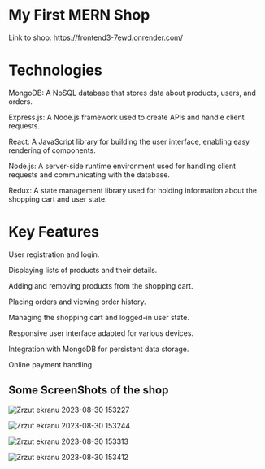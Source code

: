 # My First MERN Shop

Link to shop: https://frontend3-7ewd.onrender.com/

# Technologies

MongoDB: A NoSQL database that stores data about products, users, and orders.

Express.js: A Node.js framework used to create APIs and handle client requests.

React: A JavaScript library for building the user interface, enabling easy rendering of components.

Node.js: A server-side runtime environment used for handling client requests and communicating with the database.

Redux: A state management library used for holding information about the shopping cart and user state.

# Key Features

User registration and login.

Displaying lists of products and their details.

Adding and removing products from the shopping cart.

Placing orders and viewing order history.

Managing the shopping cart and logged-in user state.

Responsive user interface adapted for various devices.

Integration with MongoDB for persistent data storage.

Online payment handling.

## Some ScreenShots of the shop

![Zrzut ekranu 2023-08-30 153227](https://github.com/jakubolszanecki/first_shop/assets/116233896/48975822-959e-4cad-b46b-95ce322addf6)

![Zrzut ekranu 2023-08-30 153244](https://github.com/jakubolszanecki/first_shop/assets/116233896/b3c82219-5f31-418a-8748-151ddb854685)

![Zrzut ekranu 2023-08-30 153313](https://github.com/jakubolszanecki/first_shop/assets/116233896/bfa33327-eb32-471b-b5d2-4676cb8af181)

![Zrzut ekranu 2023-08-30 153412](https://github.com/jakubolszanecki/first_shop/assets/116233896/a115bc9c-ebc8-4f61-9ea7-00d4bd625e14)
